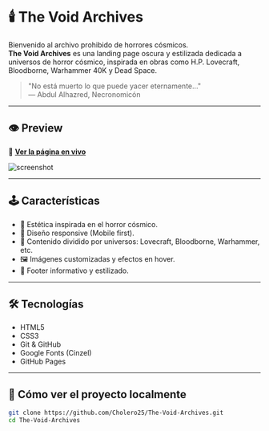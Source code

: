 # 🕯️ The Void Archives

Bienvenido al archivo prohibido de horrores cósmicos.  
**The Void Archives** es una landing page oscura y estilizada dedicada a universos de horror cósmico, inspirada en obras como H.P. Lovecraft, Bloodborne, Warhammer 40K y Dead Space.

> "No está muerto lo que puede yacer eternamente..."  
> — Abdul Alhazred, Necronomicón

---

## 👁️ Preview

🔗 **[Ver la página en vivo](https://cholero25.github.io/The-Void-Archives/)**

![screenshot](./Images/preview.png)

---

## 🕹️ Características

- 🎨 Estética inspirada en el horror cósmico.
- 📱 Diseño responsive (Mobile first).
- 🧠 Contenido dividido por universos: Lovecraft, Bloodborne, Warhammer, etc.
- 🖼️ Imágenes customizadas y efectos en hover.
- 🌌 Footer informativo y estilizado.

---

## 🛠️ Tecnologías

- HTML5
- CSS3
- Git & GitHub
- Google Fonts (Cinzel)
- GitHub Pages

---

## 🚀 Cómo ver el proyecto localmente

```bash
git clone https://github.com/Cholero25/The-Void-Archives.git
cd The-Void-Archives

